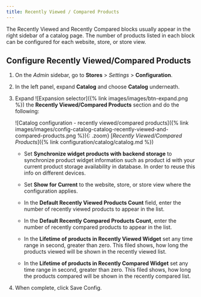```yaml
---
title: Recently Viewed / Compared Products
---
```


The Recently Viewed and Recently Compared blocks usually appear in the right sidebar of a catalog page. The number of products listed in each block can be configured for each website, store, or store view.

## Configure Recently Viewed/Compared Products

1. On the _Admin_ sidebar, go to **Stores** > _Settings_ > **Configuration**.

1. In the left panel, expand **Catalog** and choose **Catalog** underneath.

1. Expand ![Expansion selector]({% link images/images/btn-expand.png %}) the **Recently Viewed/Compared Products** section and do the following:

    ![Catalog configuration - recently viewed/compared products]({% link images/images/config-catalog-catalog-recently-viewed-and-compared-products.png %}){: .zoom}
    [_Recently Viewed/Compared Products_]({% link configuration/catalog/catalog.md %})

   - Set **Synchronize widget products with backend storage** to synchronize product widget information such as product id with your current product storage availability in database. In order to reuse this info on different devices.

   - Set **Show for Current** to the website, store, or store view where the configuration applies.

   - In the **Default Recently Viewed Products Count** field, enter the number of recently viewed products to appear in the list.

   - In the **Default Recently Compared Products Count**, enter the number of recently compared products to appear in the list.

   - In the **Lifetime of products in Recently Viewed Widget** set any time range in second, greater than zero. This filed shows, how long the products viewed will be shown in the recently viewed list.

   - In the **Lifetime of products in Recently Compared Widget** set any time range in second, greater than zero. This filed shows, how long the products compared will be shown in the recently compared list.

1. When complete, click <span class="btn">Save Config</span>.
